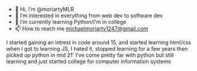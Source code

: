 - 👋 Hi, I’m @moriartyMLR
- 👀 I’m interested in everything from web dev to software dev
- 🌱 I’m currently learning Python/I'm in college
- 📫 How to reach me michaelmoriarty1247@gmail.com

I started gaining an intrest in code around 15, and started learning html/css
when I got to learning JS, I hated it, stopped learning for a few years then picked up python
in mid 21'
I've come pretty far with python but still learning and just started college for computer information systems

<!---
moriartyMLR/moriartyMLR is a ✨ special ✨ repository because its `README.md` (this file) appears on your GitHub profile.
You can click the Preview link to take a look at your changes.
--->
